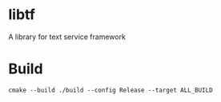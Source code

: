 # libtf
A library for text service framework
# Build
```
cmake --build ./build --config Release --target ALL_BUILD
```